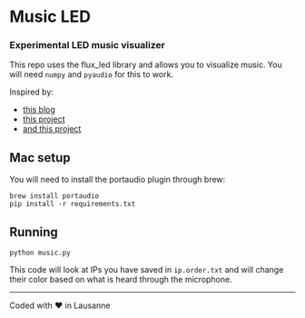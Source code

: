 # Music LED
### Experimental LED music visualizer

This repo uses the flux_led library and allows you to visualize music. You will need `numpy` and `pyaudio` for this to work.

Inspired by:
* [this blog](https://www.swharden.com/wp/2016-07-19-realtime-audio-visualization-in-python/)
* [this project](https://github.com/jorticus/audiovis/blob/master/audiovis.py)
* [and this project](https://github.com/BinaryBrain/Arduino-Beat-Detection-LED/)

## Mac setup
You will need to install the portaudio plugin through brew:
```
brew install portaudio
pip install -r requirements.txt
```

## Running
```
python music.py
```

This code will look at IPs you have saved in `ip.order.txt` and will change their color based on what is heard through the microphone.

---

Coded with ❤️ in Lausanne